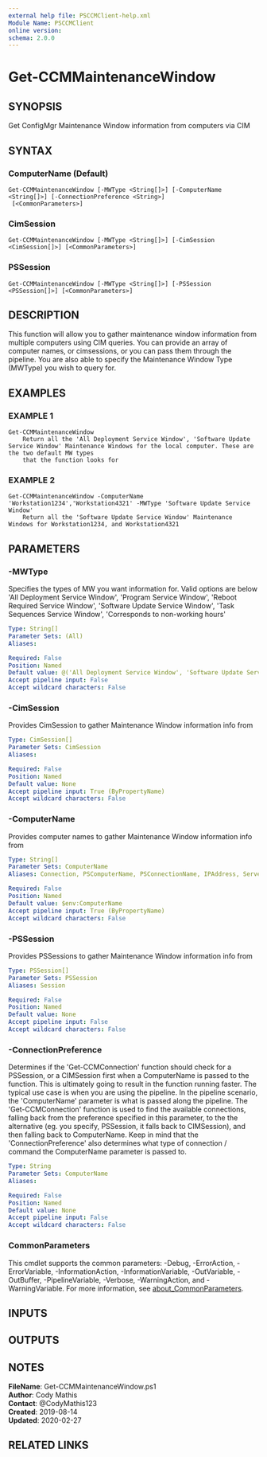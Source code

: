 ```yaml
---
external help file: PSCCMClient-help.xml
Module Name: PSCCMClient
online version:
schema: 2.0.0
---
```


# Get-CCMMaintenanceWindow

## SYNOPSIS
Get ConfigMgr Maintenance Window information from computers via CIM

## SYNTAX

### ComputerName (Default)
```
Get-CCMMaintenanceWindow [-MWType <String[]>] [-ComputerName <String[]>] [-ConnectionPreference <String>]
 [<CommonParameters>]
```

### CimSession
```
Get-CCMMaintenanceWindow [-MWType <String[]>] [-CimSession <CimSession[]>] [<CommonParameters>]
```

### PSSession
```
Get-CCMMaintenanceWindow [-MWType <String[]>] [-PSSession <PSSession[]>] [<CommonParameters>]
```

## DESCRIPTION
This function will allow you to gather maintenance window information from multiple computers using CIM queries.
You can provide an array of computer names, or cimsessions,
or you can pass them through the pipeline.
You are also able to specify the Maintenance Window Type (MWType) you wish to query for.

## EXAMPLES

### EXAMPLE 1
```
Get-CCMMaintenanceWindow
    Return all the 'All Deployment Service Window', 'Software Update Service Window' Maintenance Windows for the local computer. These are the two default MW types
    that the function looks for
```

### EXAMPLE 2
```
Get-CCMMaintenanceWindow -ComputerName 'Workstation1234','Workstation4321' -MWType 'Software Update Service Window'
    Return all the 'Software Update Service Window' Maintenance Windows for Workstation1234, and Workstation4321
```

## PARAMETERS

### -MWType
Specifies the types of MW you want information for.
Valid options are below
    'All Deployment Service Window',
    'Program Service Window',
    'Reboot Required Service Window',
    'Software Update Service Window',
    'Task Sequences Service Window',
    'Corresponds to non-working hours'

```yaml
Type: String[]
Parameter Sets: (All)
Aliases:

Required: False
Position: Named
Default value: @('All Deployment Service Window', 'Software Update Service Window')
Accept pipeline input: False
Accept wildcard characters: False
```

### -CimSession
Provides CimSession to gather Maintenance Window information info from

```yaml
Type: CimSession[]
Parameter Sets: CimSession
Aliases:

Required: False
Position: Named
Default value: None
Accept pipeline input: True (ByPropertyName)
Accept wildcard characters: False
```

### -ComputerName
Provides computer names to gather Maintenance Window information info from

```yaml
Type: String[]
Parameter Sets: ComputerName
Aliases: Connection, PSComputerName, PSConnectionName, IPAddress, ServerName, HostName, DNSHostName

Required: False
Position: Named
Default value: $env:ComputerName
Accept pipeline input: True (ByPropertyName)
Accept wildcard characters: False
```

### -PSSession
Provides PSSessions to gather Maintenance Window information info from

```yaml
Type: PSSession[]
Parameter Sets: PSSession
Aliases: Session

Required: False
Position: Named
Default value: None
Accept pipeline input: False
Accept wildcard characters: False
```

### -ConnectionPreference
Determines if the 'Get-CCMConnection' function should check for a PSSession, or a CIMSession first when a ComputerName
is passed to the function.
This is ultimately going to result in the function running faster.
The typical use case is
when you are using the pipeline.
In the pipeline scenario, the 'ComputerName' parameter is what is passed along the
pipeline.
The 'Get-CCMConnection' function is used to find the available connections, falling back from the preference
specified in this parameter, to the the alternative (eg.
you specify, PSSession, it falls back to CIMSession), and then
falling back to ComputerName.
Keep in mind that the 'ConnectionPreference' also determines what type of connection / command
the ComputerName parameter is passed to.

```yaml
Type: String
Parameter Sets: ComputerName
Aliases:

Required: False
Position: Named
Default value: None
Accept pipeline input: False
Accept wildcard characters: False
```

### CommonParameters
This cmdlet supports the common parameters: -Debug, -ErrorAction, -ErrorVariable, -InformationAction, -InformationVariable, -OutVariable, -OutBuffer, -PipelineVariable, -Verbose, -WarningAction, and -WarningVariable. For more information, see [about_CommonParameters](http://go.microsoft.com/fwlink/?LinkID=113216).

## INPUTS

## OUTPUTS

## NOTES

**FileName**:    Get-CCMMaintenanceWindow.ps1  
**Author**:      Cody Mathis  
**Contact**:     @CodyMathis123  
**Created**:     2019-08-14  
**Updated**:     2020-02-27  

## RELATED LINKS

